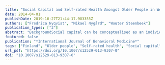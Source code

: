 ```yaml
---
title: "Social Capital and Self-rated Health Amongst Older People in Western Finland and Northern Sweden: A Multi-level Analysis"
date: 2014-04-01
publishDate: 2019-10-27T21:44:17.983355Z
authors: ["Fredrica Nyqvist", "Mikael Nygård", "Wouter Steenbeek"]
publication_types: ["2"]
abstract: "BackgroundSocial capital can be conceptualised as an individual resource residing in relationships between individuals or as a collective resource produced through interactions in neighbourhoods, communities or societies. Previous studies suggest that social capital is, in general, good for health. However, there is a shortage of studies analysing the association between individual and collective social capital in relation to health amongst older people.PurposeThe purpose of this study was to assess the relationship between municipal- and individual-level social capital and self-rated health amongst older people in Western Finland and Northern Sweden.MethodData were retrieved from a cross-sectional postal questionnaire survey conducted in 2010. The study included, in total, 6,838 people aged 65, 70, 75 and 80 years living in the two Bothnia regions, Västerbotten, Sweden and Pohjanmaa, Finland. The association between social capital and self-rated health was tested through multi-level logistic regression analyses with ecometric tests. Social capital was measured by two survey items: interpersonal trust and social participation.ResultsIndividual-level social capital including social participation and trust was significantly associated with self-rated health. A negative association was found between municipal-level trust and health. However, almost all variation in self-rated health resided on the individual level.ConclusionsWe conclude that contextual-level social capital on a municipal level is less important for understanding the influence of social capital on health in the Bothnia region of Finland and Sweden. On the other hand, our study shows that individual-level social participation and trust have a positive and significant association with self-rated health. We suggest that other ways of defining social capital at the collective level, such as the inclusion of neighbourhood social capital, could be one direction for future research."
featured: false
publication: "*International Journal of Behavioral Medicine*"
tags: ["Finland", "Older people", "Self-rated health", "Social capital", "Sweden"]
url_pdf: "https://doi.org/10.1007/s12529-013-9307-0"
doi: "10.1007/s12529-013-9307-0"
---
```



